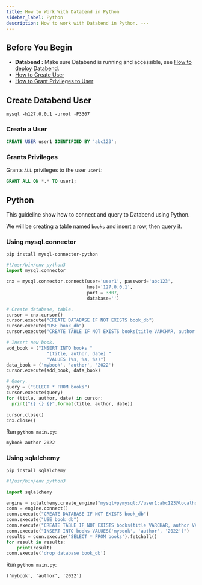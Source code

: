 ```yaml
---
title: How to Work With Databend in Python
sidebar_label: Python
description: How to work with Databend in Python. ---
---
```


## Before You Begin

* **Databend :** Make sure Databend is running and accessible, see [How to deploy Databend](/doc/deploy).
* [How to Create User](../30-reference/30-sql/00-ddl/30-user/01-user-create-user.md)
* [How to Grant Privileges to User](../30-reference/30-sql/00-ddl/30-user/10-grant-privileges.md)

## Create Databend User

```shell
mysql -h127.0.0.1 -uroot -P3307
```

### Create a User

```sql
CREATE USER user1 IDENTIFIED BY 'abc123';
```

### Grants Privileges

Grants `ALL` privileges to the user `user1`:
```sql
GRANT ALL ON *.* TO user1;
```

## Python

This guideline show how to connect and query to Databend using Python.

We will be creating a table named `books` and insert a row, then query it.

### Using mysql.connector

```shell
pip install mysql-connector-python
```

```python title='main.py'
#!/usr/bin/env python3
import mysql.connector

cnx = mysql.connector.connect(user='user1', password='abc123',
                              host='127.0.0.1',
                              port = 3307,
                              database='')

# Create database, table.
cursor = cnx.cursor()
cursor.execute("CREATE DATABASE IF NOT EXISTS book_db")
cursor.execute("USE book_db")
cursor.execute("CREATE TABLE IF NOT EXISTS books(title VARCHAR, author VARCHAR, date VARCHAR)")

# Insert new book. 
add_book = ("INSERT INTO books "
               "(title, author, date) "
               "VALUES (%s, %s, %s)")
data_book = ('mybook', 'author', '2022')
cursor.execute(add_book, data_book)

# Query.
query = ("SELECT * FROM books")
cursor.execute(query)
for (title, author, date) in cursor:
  print("{} {} {}".format(title, author, date))

cursor.close()
cnx.close()
```

Run `python main.py`:
```text
mybook author 2022
```

### Using sqlalchemy

```shell
pip install sqlalchemy
```

```python title='main.py'
#!/usr/bin/env python3

import sqlalchemy

engine = sqlalchemy.create_engine("mysql+pymysql://user1:abc123@localhost:3307/")
conn = engine.connect()
conn.execute("CREATE DATABASE IF NOT EXISTS book_db")
conn.execute("USE book_db")
conn.execute("CREATE TABLE IF NOT EXISTS books(title VARCHAR, author VARCHAR, date VARCHAR)")
conn.execute("INSERT INTO books VALUES('mybook', 'author', '2022')")
results = conn.execute('SELECT * FROM books').fetchall()
for result in results:
    print(result)
conn.execute('drop database book_db')

```

Run `python main.py`:
```text
('mybook', 'author', '2022')
```
